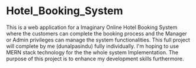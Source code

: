 # Hotel_Booking_System
This is a web application for a Imaginary Online Hotel Booking System where the customers can complete the booking process and the Manager or Admin privileges can manage the system functionalities.
This full project will complete by me (dunalpasindu) fully individually.
I'm hoping to use MERN stack technology for the the whole system Implementation. 
The purpose of this project is to enhance my development skills furthermore.
